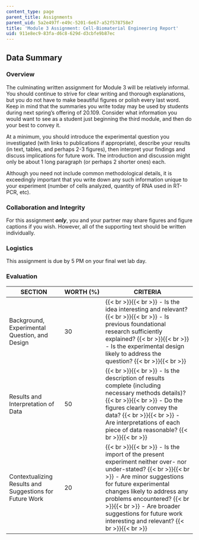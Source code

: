 ```yaml
---
content_type: page
parent_title: Assignments
parent_uid: 5a2e497f-e49c-5201-6e67-a52f578758e7
title: 'Module 3 Assignment: Cell-Biomaterial Engineering Report'
uid: 911e8ec9-83fa-d6c8-629d-d3cbfe9b87ec
---
```


Data Summary
------------

### Overview

The culminating written assignment for Module 3 will be relatively informal. You should continue to strive for clear writing and thorough explanations, but you do not have to make beautiful figures or polish every last word. Keep in mind that the summaries you write today may be used by students during next spring’s offering of 20.109. Consider what information you would want to see as a student just beginning the third module, and then do your best to convey it.

At a minimum, you should introduce the experimental question you investigated (with links to publications if appropriate), describe your results (in text, tables, and perhaps 2-3 figures), then interpret your findings and discuss implications for future work. The introduction and discussion might only be about 1 long paragraph (or perhaps 2 shorter ones) each.

Although you need not include common methodological details, it is exceedingly important that you write down any such information unique to your experiment (number of cells analyzed, quantity of RNA used in RT-PCR, etc).

### Collaboration and Integrity

For this assignment _**only**_, you and your partner may share figures and figure captions if you wish. However, all of the supporting text should be written individually.

### Logistics

This assignment is due by 5 PM on your final wet lab day.

### Evaluation

| SECTION | WORTH (%) | CRITERIA |
| --- | --- | --- |
| Background, Experimental Question, and Design | 30 |  {{< br >}}{{< br >}} \- Is the idea interesting and relevant? {{< br >}}{{< br >}} \- Is previous foundational research sufficiently explained? {{< br >}}{{< br >}} \- Is the experimental design likely to address the question? {{< br >}}{{< br >}}  |
| Results and Interpretation of Data | 50 |  {{< br >}}{{< br >}} \- Is the description of results complete (including necessary methods details)? {{< br >}}{{< br >}} \- Do the figures clearly convey the data? {{< br >}}{{< br >}} \- Are interpretations of each piece of data reasonable? {{< br >}}{{< br >}}  |
| Contextualizing Results and Suggestions for Future Work | 20 |  {{< br >}}{{< br >}} \- Is the import of the present experiment neither over- nor under-stated? {{< br >}}{{< br >}} \- Are minor suggestions for future experimental changes likely to address any problems encountered? {{< br >}}{{< br >}} \- Are broader suggestions for future work interesting and relevant? {{< br >}}{{< br >}}